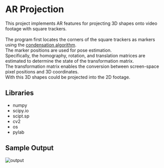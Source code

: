 # AR Projection
This project implements AR features for projecting 3D shapes onto video footage with square trackers. </br></br>
The program first locates the corners of the square trackers as markers using the [condensation algorithm](https://en.wikipedia.org/wiki/Condensation_algorithm).</br>
The marker positions are used for pose estimation. </br>
Specifically, the homography, rotation, and translation matrices are estimated to determine the state of the transformation matrix. </br>
The transformation matrix enables the conversion between screen-space pixel positions and 3D coordinates.  </br>
With this 3D shapes could be projected into the 2D footage.

## Libraries
* numpy
* scipy.io
* scipt.sp
* cv2
* os
* pylab
  
## Sample Output
![output](https://github.com/XDDz123/ar-projection/assets/20507222/553b696f-16fa-4ccd-86d8-590ca7fa8716)
